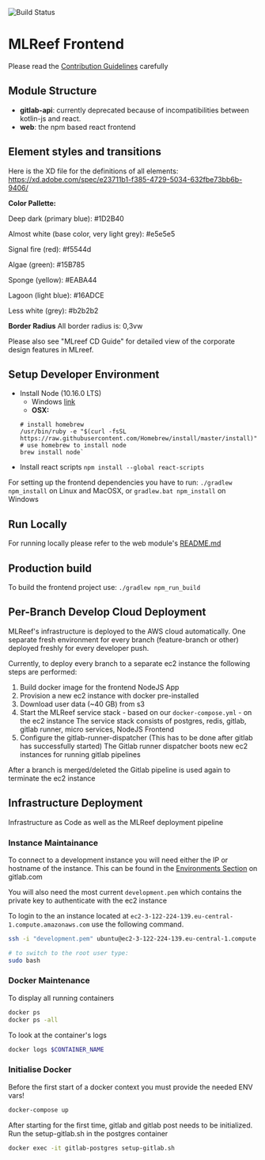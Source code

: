 ![Build Status](https://gitlab.com/mlreef/frontend/badges/master/build.svg)

MLReef Frontend
====================
Please read the [Contribution Guidelines](CONTRIBUTE.md) carefully


Module Structure
--------------------
* **gitlab-api**: currently deprecated because of incompatibilities between kotlin-js and react.
* **web**: the npm based react frontend


Element styles and transitions
--------------------
Here is the XD file for the definitions of all elements: https://xd.adobe.com/spec/e23711b1-f385-4729-5034-632fbe73bb6b-9406/

**Color Pallette:**

<p>Deep dark (primary blue): #1D2B40</p>
<p>Almost white (base color, very light grey): #e5e5e5</p>
<p>Signal fire (red): #f5544d</p>
<p>Algae (green): #15B785</p>
<p>Sponge (yellow): #EABA44</p>
<p>Lagoon (light blue): #16ADCE</p>
<p>Less white (grey): #b2b2b2</p>

**Border Radius**
All border radius is: 0,3vw

Please also see "MLreef CD Guide" for detailed view of the corporate design features in MLreef.

Setup Developer Environment
--------------------
* Install Node (10.16.0 LTS)
  * Windows [link](https://nodejs.org/en/download/)
  * **OSX:**
  ```shell script
  # install homebrew
  /usr/bin/ruby -e "$(curl -fsSL https://raw.githubusercontent.com/Homebrew/install/master/install)"
  # use homebrew to install node
  brew install node`
  ```
* Install react scripts `npm install --global react-scripts`

For setting up the frontend dependencies you have to run: `./gradlew npm_install` on Linux and MacOSX, or `gradlew.bat npm_install` on Windows


Run Locally
--------------------
For running locally please refer to the web module's [README.md](web/README.md) 


Production build
--------------------
To build the frontend project use: `./gradlew npm_run_build`


Per-Branch Develop Cloud Deployment
--------------------
MLReef's infrastructure is deployed to the AWS cloud automatically. One separate fresh environment for every branch
(feature-branch or other) deployed freshly for every developer push.

Currently, to deploy every branch to a separate ec2 instance the following steps are performed:
1. Build docker image for the frontend NodeJS App
2. Provision a new ec2 instance with docker pre-installed
3. Download user data (~40 GB) from s3
4. Start the MLReef service stack - based on our `docker-compose.yml` - on the ec2 instance
   The service stack consists of postgres, redis, gitlab, gitlab runner, micro services, NodeJS Frontend
5. Configure the gitlab-runner-dispatcher
   (This has to be done after gitlab has successfully started)
   The Gitlab runner dispatcher boots new ec2 instances for running gitlab pipelines

After a branch is merged/deleted the Gitlab pipeline is used again to terminate the ec2 instance



Infrastructure Deployment
-------------------

Infrastructure as Code as well as the MLReef deployment pipeline

### Instance Maintainance
To connect to a development instance you will need either the IP or hostname of the instance.
This can be found in the [Environments Section](https://gitlab.com/mlreef/infrastructure/-/environments) on gitlab.com

You will also need the most current `development.pem` which contains the private key to authenticate with the ec2 instance

To login to the an instance located at `ec2-3-122-224-139.eu-central-1.compute.amazonaws.com` use the following command.

```bash
ssh -i "development.pem" ubuntu@ec2-3-122-224-139.eu-central-1.compute.amazonaws.com

# to switch to the root user type:
sudo bash
```

### Docker Maintenance
To display all running containers
```bash
docker ps
docker ps -all
```

To look at the container's logs
```bash
docker logs $CONTAINER_NAME
```

### Initialise Docker 

Before the first start of a docker context you must provide the needed ENV vars!

```bash
docker-compose up
```

After starting for the first time, gitlab and gitlab post needs to be initialized.
Run the setup-gitlab.sh in the postgres container

```bash
docker exec -it gitlab-postgres setup-gitlab.sh
```
